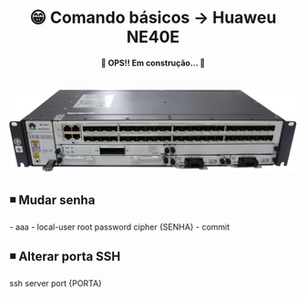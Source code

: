 <h1 align="center">😁 Comando básicos -> Huaweu NE40E</h1>

<h4 align="center">
  🚧 OPS!! Em construção... 🚧
</h4>

<h1 align="center">
  <img alt="ne40e" title="ne40e" src="../img/ne40e.png" />
</h1>

## ◾ Mudar senha
<p>
  - aaa
  - local-user root password cipher {SENHA}
  - commit
</p>


## ◾ Alterar porta SSH
ssh server port {PORTA}